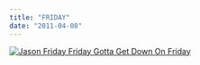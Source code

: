```yaml
---
title: "FRIDAY"
date: "2011-04-08"
---
```


[![](http://nickfoden.files.wordpress.com/2011/04/jason-friday.jpg "Jason Friday Friday Gotta Get Down On Friday")](http://nickfoden.files.wordpress.com/2011/04/jason-friday.jpg)
